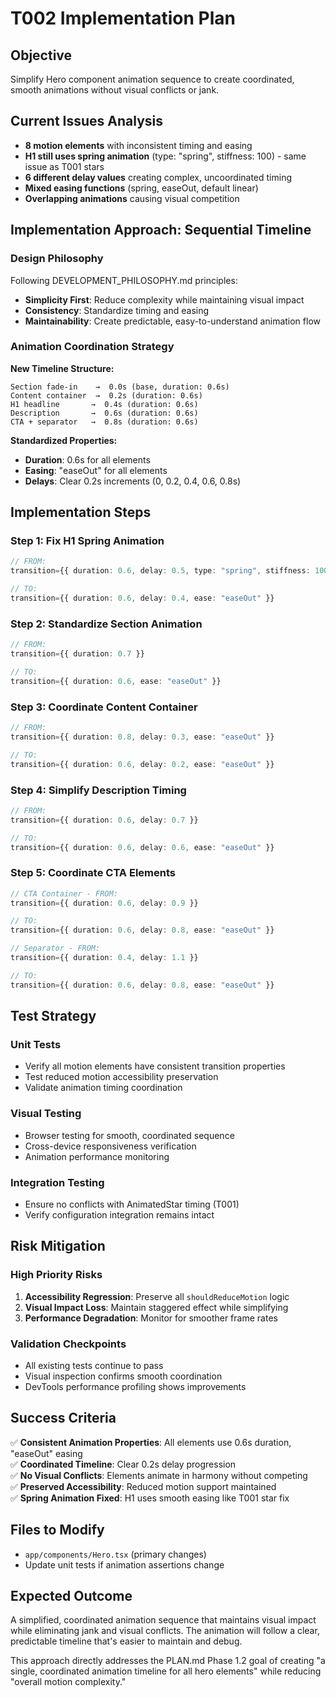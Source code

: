 # T002 Implementation Plan

## Objective
Simplify Hero component animation sequence to create coordinated, smooth animations without visual conflicts or jank.

## Current Issues Analysis
- **8 motion elements** with inconsistent timing and easing
- **H1 still uses spring animation** (type: "spring", stiffness: 100) - same issue as T001 stars
- **6 different delay values** creating complex, uncoordinated timing
- **Mixed easing functions** (spring, easeOut, default linear)
- **Overlapping animations** causing visual competition

## Implementation Approach: Sequential Timeline

### Design Philosophy
Following DEVELOPMENT_PHILOSOPHY.md principles:
- **Simplicity First**: Reduce complexity while maintaining visual impact
- **Consistency**: Standardize timing and easing
- **Maintainability**: Create predictable, easy-to-understand animation flow

### Animation Coordination Strategy

**New Timeline Structure:**
```
Section fade-in    →  0.0s (base, duration: 0.6s)
Content container  →  0.2s (duration: 0.6s)  
H1 headline       →  0.4s (duration: 0.6s)
Description       →  0.6s (duration: 0.6s)
CTA + separator   →  0.8s (duration: 0.6s)
```

**Standardized Properties:**
- **Duration**: 0.6s for all elements
- **Easing**: "easeOut" for all elements  
- **Delays**: Clear 0.2s increments (0, 0.2, 0.4, 0.6, 0.8s)

## Implementation Steps

### Step 1: Fix H1 Spring Animation
```typescript
// FROM:
transition={{ duration: 0.6, delay: 0.5, type: "spring", stiffness: 100 }}

// TO:
transition={{ duration: 0.6, delay: 0.4, ease: "easeOut" }}
```

### Step 2: Standardize Section Animation
```typescript
// FROM:
transition={{ duration: 0.7 }}

// TO:  
transition={{ duration: 0.6, ease: "easeOut" }}
```

### Step 3: Coordinate Content Container
```typescript
// FROM:
transition={{ duration: 0.8, delay: 0.3, ease: "easeOut" }}

// TO:
transition={{ duration: 0.6, delay: 0.2, ease: "easeOut" }}
```

### Step 4: Simplify Description Timing
```typescript
// FROM:
transition={{ duration: 0.6, delay: 0.7 }}

// TO:
transition={{ duration: 0.6, delay: 0.6, ease: "easeOut" }}
```

### Step 5: Coordinate CTA Elements
```typescript
// CTA Container - FROM:
transition={{ duration: 0.6, delay: 0.9 }}

// TO:
transition={{ duration: 0.6, delay: 0.8, ease: "easeOut" }}

// Separator - FROM:
transition={{ duration: 0.4, delay: 1.1 }}

// TO:
transition={{ duration: 0.6, delay: 0.8, ease: "easeOut" }}
```

## Test Strategy

### Unit Tests
- Verify all motion elements have consistent transition properties
- Test reduced motion accessibility preservation
- Validate animation timing coordination

### Visual Testing  
- Browser testing for smooth, coordinated sequence
- Cross-device responsiveness verification
- Animation performance monitoring

### Integration Testing
- Ensure no conflicts with AnimatedStar timing (T001)
- Verify configuration integration remains intact

## Risk Mitigation

### High Priority Risks
1. **Accessibility Regression**: Preserve all `shouldReduceMotion` logic
2. **Visual Impact Loss**: Maintain staggered effect while simplifying
3. **Performance Degradation**: Monitor for smoother frame rates

### Validation Checkpoints
- All existing tests continue to pass
- Visual inspection confirms smooth coordination
- DevTools performance profiling shows improvements

## Success Criteria

✅ **Consistent Animation Properties**: All elements use 0.6s duration, "easeOut" easing  
✅ **Coordinated Timeline**: Clear 0.2s delay progression  
✅ **No Visual Conflicts**: Elements animate in harmony without competing  
✅ **Preserved Accessibility**: Reduced motion support maintained  
✅ **Spring Animation Fixed**: H1 uses smooth easing like T001 star fix

## Files to Modify
- `app/components/Hero.tsx` (primary changes)
- Update unit tests if animation assertions change

## Expected Outcome
A simplified, coordinated animation sequence that maintains visual impact while eliminating jank and visual conflicts. The animation will follow a clear, predictable timeline that's easier to maintain and debug.

This approach directly addresses the PLAN.md Phase 1.2 goal of creating "a single, coordinated animation timeline for all hero elements" while reducing "overall motion complexity."